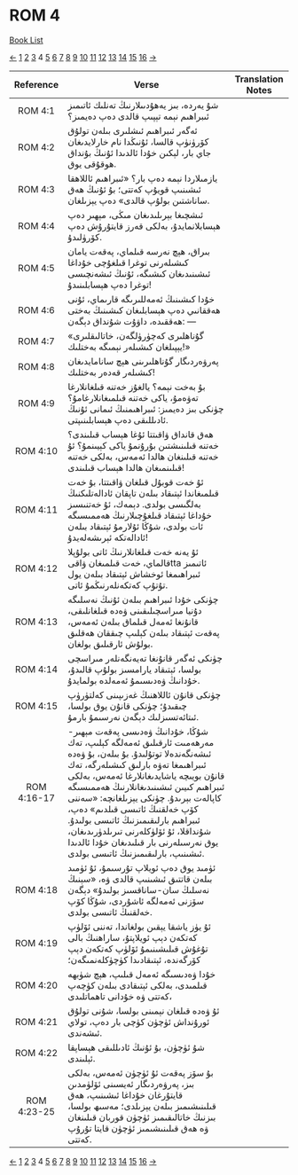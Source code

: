 # ROM 4
[Book List](../README.md)

[<-](./chapter_3.md) [1](./chapter_1.md) [2](./chapter_2.md) [3](./chapter_3.md) 4 [5](./chapter_5.md) [6](./chapter_6.md) [7](./chapter_7.md) [8](./chapter_8.md) [9](./chapter_9.md) [10](./chapter_10.md) [11](./chapter_11.md) [12](./chapter_12.md) [13](./chapter_13.md) [14](./chapter_14.md) [15](./chapter_15.md) [16](./chapter_16.md) [->](./chapter_5.md)

| Reference | Verse | Translation Notes |
|:---------:|-------|-------------------|
|ROM 4:1|شۇ يەردە، بىز يەھۇدىىلارنىڭ تەنلىك ئاتىمىز ئىبراھىم نېمە تېپىپ قالدى دەپ دەيمىز؟||
|ROM 4:2|ئەگەر ئىبراھىم ئىشلىرى بىلەن تولۇق كۆرۈنۈپ قالسا، ئۇنىڭدا نام خارلايدىغان جاي بار، لېكىن خۇدا ئالدىدا ئۇنىڭ بۇنداق ھوقۇقى يوق.||
|ROM 4:3|يازمىلاردا نېمە دەپ بار؟ «ئىبراھىم ئاللاھقا ئىشىنىپ قويۇپ كەتتى؛ بۇ ئۇنىڭ ھەق ساناشتىن بولۇپ قالدى» دەپ يېزىلغان.||
|ROM 4:4|ئىشچىغا بېرىلىدىغان مىڭى، مېھىر دەپ ھېسابلانمايدۇ، بەلكى قەرز قايتۇرۇش دەپ كۆرۈلىدۇ.||
|ROM 4:5|بىراق، ھېچ نەرسە قىلماي، پەقەت يامان كىشىلەرنى توغرا قىلغۇچى خۇداغا ئىشىنىدىغان كىشىگە، ئۇنىڭ ئىشەنچىسى توغرا دەپ ھېسابلىنىدۇ!||
|ROM 4:6|خۇدا كىشىنىڭ ئەمەللىرىگە قارىماي، ئۇنى ھەققانىي دەپ ھېسابلىغان كىشىنىڭ بەختى ھەققىدە، داۋۇت شۇنداق دېگەن: —||
|ROM 4:7|«گۇناھلىرى كەچۈرۈلگەن، خاتالىقلىرى يېپىلغان كىشىلەر نېمىگە بەختلىك!»||
|ROM 4:8|پەرۋەردىگار گۇناھلىرىنى ھېچ سانامايدىغان كىشىلەر قەدەر بەختلىك!||
|ROM 4:9|بۇ بەخت نېمە؟ يالغۇز خەتنە قىلغانلارغا تەۋەمۇ، ياكى خەتنە قىلمىغانلارغامۇ؟ چۈنكى بىز دەيمىز: ئىبراھىمنىڭ ئىمانى ئۇنىڭ ئادىللىقى دەپ ھېسابلىنىپتى.||
|ROM 4:10|ھەق قانداق ۋاقىتتا ئۇغا ھېساب قىلىندى؟ خەتنە قىلىنىشتىن بۇرۇنمۇ ياكى كېيىنمۇ؟ ئۇ خەتنە قىلىنغان ھالدا ئەمەس، بەلكى خەتنە قىلىنمىغان ھالدا ھېساب قىلىندى!||
|ROM 4:11|ئۇ خەت قوبۇل قىلغان ۋاقىتتا، بۇ خەت قىلمىغاندا ئېتىقاد بىلەن تاپقان ئادالەتلىكنىڭ بەلگىسى بولدى. دېمەك، ئۇ خەتنىسىز خۇداغا ئېتىقاد قىلغۇچىلارنىڭ ھەممىسىگە ئات بولدى، شۇڭا ئۇلارمۇ ئېتىقاد بىلەن ئادالەتكە ئېرىشەلەيدۇ!||
|ROM 4:12|ئۇ يەنە خەت قىلغانلارنىڭ ئاتى بولۇپلا قالماي، خەت قىلمىغان ۋاقىtta ئاتىمىز ئىبراھىمغا ئوخشاش ئېتىقاد بىلەن يول تۇتۇپ كەتكەنلەرنىڭمۇ ئاتى.||
|ROM 4:13|چۈنكى خۇدا ئىبراھىم بىلەن ئۇنىڭ نەسلىگە دۇنيا مىراسچىلىقىنى ۋەدە قىلغانلىقى، قانۇنغا ئەمەل قىلماق بىلەن ئەمەس، پەقەت ئېتىقاد بىلەن كېلىپ چىققان ھەقلىق بولۇش ئارقىلىق بولغان.||
|ROM 4:14|چۈنكى ئەگەر قانۇنغا تەيەنگەنلەر مىراسچى بولسا، ئېتىقاد يارامسىز بولۇپ قالىدۇ، خۇدانىڭ ۋەدىسىمۇ ئەمەلدە بولمايدۇ.||
|ROM 4:15|چۈنكى قانۇن ئاللاھنىڭ غەزىپىنى كەلتۈرۈپ چىقىدۇ؛ چۈنكى قانۇن يوق بولسا، ئىتائەتسىزلىك دېگەن نەرسىمۇ بارمۇ.||
|ROM 4:16-17|شۇڭا، خۇدانىڭ ۋەدىسى پەقەت مېھىر-مەرھەمىت ئارقىلىق ئەمەلگە كېلىپ، تەك ئىشەنگەندەلا توتۇلىدۇ. بۇ بىلەن، بۇ ۋەدە ئىبراھىمغا تەۋە بارلىق كىشىلەرگە، تەك قانۇن بويىچە ياشايدىغانلارغا ئەمەس، بەلكى ئىبراھىم كىيىن ئىشىنىدىغانلارنىڭ ھەممىسىگە كاپالەت بېرىدۇ. چۈنكى يېزىلغانچە: «سەننى كۆپ خەلقنىڭ ئاتىسى قىلدىم» دەپ، ئىبراھىم بارلىقىمىزنىڭ ئاتىسى بولىدۇ. شۇنداقلا، ئۇ ئۆلۈكلەرنى تىرىلدۈرىدىغان، يوق نەرسىلەرنى بار قىلىدىغان خۇدا ئالدىدا ئىشىنىپ، بارلىقىمىزنىڭ ئاتىسى بولدى.||
|ROM 4:18|ئۈمىد يوق دەپ ئويلاپ تۇرسىمۇ، ئۇ ئۈمىد بىلەن قاتتىق ئىشىنىپ قالدى ۋە، «سېنىڭ نەسلىڭ سان-ساناقسىز بولىدۇ» دېگەن سۆزنى ئەمەلگە ئاشۇردى، شۇڭا كۆپ خەلقنىڭ ئاتىسى بولدى.||
|ROM 4:19|ئۇ يۈز ياشقا يېقىن بولغاندا، تەننى ئۆلۈپ كەتكەن دېپ ئويلاپتۇ، ساراھنىڭ بالى تۇغۇش قىلىشىنىمۇ ئۆلۈپ كەتكەن دېپ كۆرگەندە، ئېتىقادىدا كۈچۈكلەنمىگەن؛||
|ROM 4:20|خۇدا ۋەدىسىگە ئەمەل قىلىپ، ھېچ شۈبھە قىلمىدى، بەلكى ئېتىقادى بىلەن كۈچەپ كەتتى ۋە خۇدانى تاھماتلىدى،||
|ROM 4:21|ئۇ ۋەدە قىلغان نېمىنى بولسا، شۇنى تولۇق ئورۇنداش ئۈچۈن كۈچى بار دەپ، تولاي ئىشەندى.||
|ROM 4:22|شۇ ئۈچۈن، بۇ ئۇنىڭ ئادىللىقى ھېساپقا ئېلىندى.||
|ROM 4:23-25|بۇ سۆز پەقەت ئۇ ئۈچۈن ئەمەس، بەلكى بىز، پەرۋەردىگار ئەيسىنى ئۆلۈمدىن قايتۇرغان خۇداغا ئىشىنىپ، ھەق قىلىنىشىمىز بىلەن يېزىلدى؛ مەسىھ بولسا، بىزنىڭ خاتالىقىمىز ئۈچۈن قوربان قىلىنغان ۋە ھەق قىلىنىشىمىز ئۈچۈن قايتا تۇرۇپ كەتتى.||


[<-](./chapter_3.md) [1](./chapter_1.md) [2](./chapter_2.md) [3](./chapter_3.md) 4 [5](./chapter_5.md) [6](./chapter_6.md) [7](./chapter_7.md) [8](./chapter_8.md) [9](./chapter_9.md) [10](./chapter_10.md) [11](./chapter_11.md) [12](./chapter_12.md) [13](./chapter_13.md) [14](./chapter_14.md) [15](./chapter_15.md) [16](./chapter_16.md) [->](./chapter_5.md)